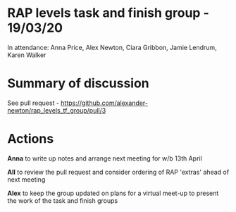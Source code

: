 # RAP levels task and finish group - 19/03/20
In attendance: Anna Price, Alex Newton, Ciara Gribbon, Jamie Lendrum, Karen Walker

# Summary of discussion

See pull request - https://github.com/alexander-newton/rap_levels_tf_group/pull/3

# Actions

**Anna** to write up notes and arrange next meeting for w/b 13th April

**All** to review the pull request and consider ordering of RAP 'extras' ahead of next meeting

**Alex** to keep the group updated on plans for a virtual meet-up to present the work of the task and finish groups
